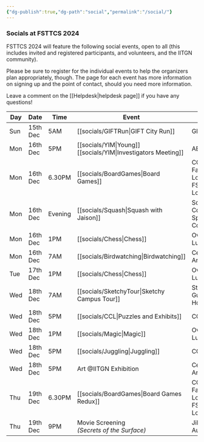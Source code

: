 ```yaml
---
{"dg-publish":true,"dg-path":"social","permalink":"/social/"}
---
```


### Socials at FSTTCS 2024

FSTTCS 2024 will feature the following social events, open to all (this includes invited and registered participants, and volunteers, and the IITGN community).

Please be sure to register for the individual events to help the organizers plan appropriately, though. The page for each event has more information on signing up and the point of contact, should you need more information. 

Leave a comment on the [[Helpdesk\|helpdesk page]] if you have any questions!

| Day | Date     | Time    | Event                                            | Venue                                    | Cost            |
| --- | -------- | ------- | ------------------------------------------------ | ---------------------------------------- | --------------- |
| Sun | 15th Dec | 5AM     | [[socials/GIFTRun\|GIFT City Run]]                       | GIFT City                                | 499 INR onwards |
| Mon | 16th Dec | 5PM     | [[socials/YIM\|Young]]<br>[[socials/YIM\|Investigators Meeting]] | AB 1/101                                 | Free            |
| Mon | 16th Dec | 6.30PM  | [[socials/BoardGames\|Board Games]]                      | CCL,<br>Faculty Lounge,<br>FSTTCS Lounge | Free            |
| Mon | 16th Dec | Evening | [[socials/Squash\|Squash with Jaison]]                   | Squash Court, <br>Sports Complex         | Free            |
| Mon | 16th Dec | 1PM     | [[socials/Chess\|Chess]]                                        | Over Lunch                               | Free            |
| Mon | 16th Dec | 7AM     | [[socials/Birdwatching\|Birdwatching]]                                 | Central Arcade                           | Free            |
| Tue | 17th Dec | 1PM     | [[socials/Chess\|Chess]]                                        | Over Lunch                               | Free            |
| Wed | 18th Dec | 7AM     | [[socials/SketchyTour\|Sketchy Campus Tour]]             | Start from<br>Guest House                | Free            |
| Wed | 18th Dec | 5PM     | [[socials/CCL\|Puzzles and Exhibits]]                    | CCL                                      | Free            |
| Wed | 18th Dec | 1PM     | [[socials/Magic\|Magic]]                                        | Over Lunch                               | Free            |
| Wed | 18th Dec | 5PM     | [[socials/Juggling\|Juggling]]                                     | CCL                                      | Free            |
| Wed | 18th Dec | 5PM     | Art @IITGN Exhibition                            | Central Arcade                           | Free            |
| Thu | 19th Dec | 6.30PM  | [[socials/BoardGames\|Board Games Redux]]                | CCL,<br>Faculty Lounge,<br>FSTTCS Lounge | Free            |
| Thu | 19th Dec | 9PM     | Movie Screening<br>_(Secrets of the Surface)_    | Jibaben<br>Auditorium                    | Free            |




